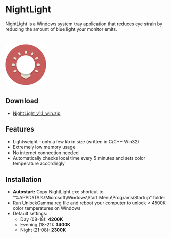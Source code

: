 # NightLight
NightLight is a Windows system tray application that reduces eye strain by reducing the amount of blue light your monitor emits.
# ![NightLight](https://raw.githubusercontent.com/D-Ermis/D.lux/master/D.lux/logo.png)

## Download 
* [NightLight_v1.1_win.zip](https://github.com/D-Ermis/NightLight/files/2095561/NightLight_v1.1_win.zip)

## Features
* Lightweight - only a few kb in size (written in C/C++ Win32)
* Extremely low memory usage
* No internet connection needed
* Automatically checks local time every 5 minutes and sets color temperature accordingly

## Installation
* **Autostart:** Copy NightLight.exe shortcut to "%APPDATA%\Microsoft\Windows\Start Menu\Programs\Startup" folder
* Run UnlockGamma.reg file and reboot your computer to unlock < 4500K color temperatures on Windows
* Default settings: 
  * Day (08-18): **4200K**
  * Evening (18-21): **3400K**
  * Night (21-08): **2300K**
